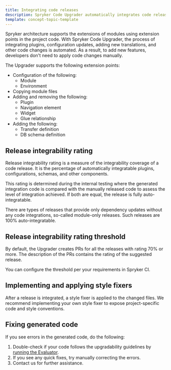 ```yaml
---
title: Integrating code releases
description: Spryker Code Upgrader automatically integrates code releases
template: concept-topic-template
---
```


Spryker architecture supports the extensions of modules using extension points in the project code. With Spryker Code Upgrader, the process of integrating plugins, configuration updates, adding new translations, and other code changes is automated. As a result, to add new features, developers don't need to apply code changes manually.

The Upgrader supports the following extension points:
- Configuration of the following:
  - Module
  - Environment
- Copying module files
- Adding and removing the following:
  - Plugin
  - Navigation element
  - Widget
  - Glue relationship
- Adding the following:
  - Transfer definition
  - DB schema definition

## Release integrability rating

Release integrability rating is a measure of the integrability coverage of a code release. It is the percentage of automatically integratable plugins, configurations, schemas, and other components.

This rating is determined during the internal testing where the generated integration code is compared with the manually released code to assess the level of integration achieved. If both are equal, the release is fully auto-integratable.

There are types of releases that provide only dependency updates without any code integrations, so-called module-only releases. Such releases are 100% auto-integratable.

## Release integrability rating threshold

By default, the Upgrader creates PRs for all the releases with rating 70% or more. The description of the PRs contains the rating of the suggested release.

You can configure the threshold per your requirements in Spryker CI.

## Implementing and applying style fixers

After a release is integrated, a style fixer is applied to the changed files. We recommend implementing your own style fixer to expose project-specific code and style conventions.

## Fixing generated code

If you see errors in the generated code, do the following:

1. Double-check if your code follows the upgradability guidelines by [running the Evaluator](/docs/scos/dev/guidelines/keeping-a-project-upgradable/run-the-evaluator-tool.html).
2. If you see any quick fixes, try manually correcting the errors.
3. Contact us for further assistance. 
